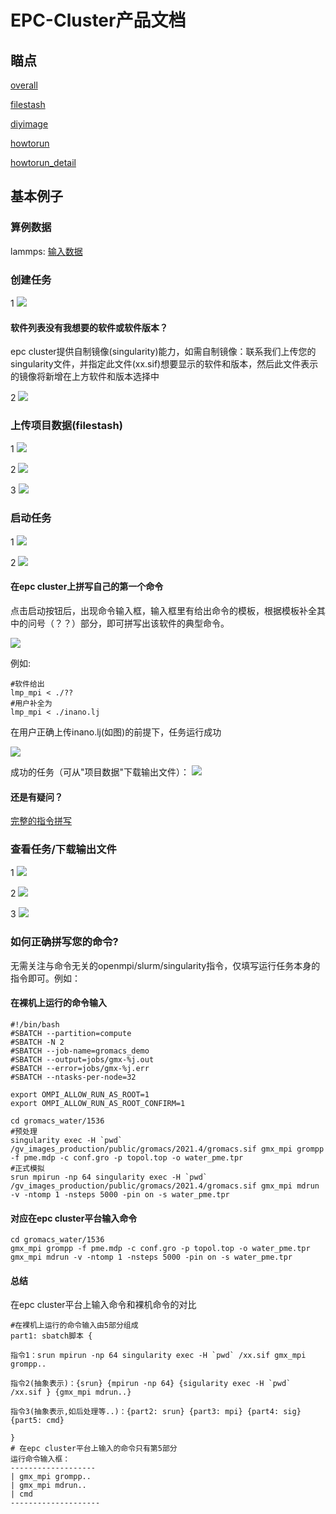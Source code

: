 # EPC-Cluster产品文档
## 瞄点
[overall](#overall)

[filestash](#filestash)

[diyimage](#diyimage)

[howtorun](#howtorun)

[howtorun_detail](#howtorun_detail)

<span id="overall"></span>

## 基本例子
### 算例数据
lammps: [输入数据](https://ushare.ucloudadmin.com/download/attachments/94405151/fastone_lammps_case.tgz?version=1&modificationDate=1638252169000&api=v2)

### 创建任务
1
<img src="https://ushare.ucloudadmin.com/download/attachments/94405151/image2021-11-30_13-25-43.png?version=1&modificationDate=1638250295000&api=v2">

<span id="diyimage"></span>

#### 软件列表没有我想要的软件或软件版本？

epc cluster提供自制镜像(singularity)能力，如需自制镜像：联系我们上传您的singularity文件，并指定此文件(xx.sif)想要显示的软件和版本，然后此文件表示的镜像将新增在上方软件和版本选择中

2
<img src="https://ushare.ucloudadmin.com/download/attachments/94405151/image2021-11-30_13-29-46.png?version=1&modificationDate=1638250295000&api=v2">

<span id="filestash"></span>

### 上传项目数据(filestash)
1
<img src="https://ushare.ucloudadmin.com/download/attachments/94405151/image2021-11-30_13-34-10.png?version=1&modificationDate=1638250450000&api=v2">

2
<img src="https://ushare.ucloudadmin.com/download/attachments/94405151/image2021-11-30_13-38-12.png?version=1&modificationDate=1638250693000&api=v2">

3
<img src="https://ushare.ucloudadmin.com/download/attachments/94405151/image2021-11-30_13-39-53.png?version=1&modificationDate=1638250794000&api=v2">

### 启动任务
1
<img src="https://ushare.ucloudadmin.com/download/attachments/94405151/image2021-11-30_13-41-2.png?version=1&modificationDate=1638250862000&api=v2">

2
<img src="https://ushare.ucloudadmin.com/download/attachments/94405151/image2021-11-30_13-43-22.png?version=1&modificationDate=1638251002000&api=v2">

<span id="howtorun"></span>

#### 在epc cluster上拼写自己的第一个命令
点击启动按钮后，出现命令输入框，输入框里有给出命令的模板，根据模板补全其中的问号（？？）部分，即可拼写出该软件的典型命令。

<img src="https://ushare.ucloudadmin.com/download/attachments/94405151/2021-12-10%2011-54-39%20%E7%9A%84%E5%B1%8F%E5%B9%95%E6%88%AA%E5%9B%BE.png?version=1&modificationDate=1639108506311&api=v2">

例如:

```shell
#软件给出
lmp_mpi < ./??
#用户补全为
lmp_mpi < ./inano.lj
```
在用户正确上传inano.lj(如图)的前提下，任务运行成功

<img src="https://ushare.ucloudadmin.com/download/thumbnails/94405151/2021-12-10%2011-57-15%20%E7%9A%84%E5%B1%8F%E5%B9%95%E6%88%AA%E5%9B%BE.png?version=1&modificationDate=1639108680518&api=v2">

成功的任务（可从"项目数据"下载输出文件）：
<img src="https://ushare.ucloudadmin.com/download/attachments/94405151/2021-12-10%2012-01-02%20%E7%9A%84%E5%B1%8F%E5%B9%95%E6%88%AA%E5%9B%BE.png?version=2&modificationDate=1639108973157&api=v2">

#### 还是有疑问？
[完整的指令拼写](#howtorun_detail)

### 查看任务/下载输出文件
1
<img src="https://ushare.ucloudadmin.com/download/attachments/94405151/image2021-11-30_13-53-42.png?version=1&modificationDate=1638251622000&api=v2">

2
<img src="https://ushare.ucloudadmin.com/download/attachments/94405151/image2021-11-30_13-56-7.png?version=1&modificationDate=1638251767000&api=v2">

3
<img src="https://ushare.ucloudadmin.com/download/attachments/94405151/image2021-11-30_14-32-31.png?version=1&modificationDate=1638253952000&api=v2">

<span id="howtorun_detail"></span>

### 如何正确拼写您的命令?
无需关注与命令无关的openmpi/slurm/singularity指令，仅填写运行任务本身的指令即可。例如：


#### 在裸机上运行的命令输入

```shell
#!/bin/bash
#SBATCH --partition=compute
#SBATCH -N 2
#SBATCH --job-name=gromacs_demo
#SBATCH --output=jobs/gmx-%j.out
#SBATCH --error=jobs/gmx-%j.err
#SBATCH --ntasks-per-node=32

export OMPI_ALLOW_RUN_AS_ROOT=1
export OMPI_ALLOW_RUN_AS_ROOT_CONFIRM=1

cd gromacs_water/1536
#预处理
singularity exec -H `pwd` /gv_images_production/public/gromacs/2021.4/gromacs.sif gmx_mpi grompp -f pme.mdp -c conf.gro -p topol.top -o water_pme.tpr
#正式模拟
srun mpirun -np 64 singularity exec -H `pwd` /gv_images_production/public/gromacs/2021.4/gromacs.sif gmx_mpi mdrun -v -ntomp 1 -nsteps 5000 -pin on -s water_pme.tpr
```

#### 对应在epc cluster平台输入命令

```shell
cd gromacs_water/1536
gmx_mpi grompp -f pme.mdp -c conf.gro -p topol.top -o water_pme.tpr
gmx_mpi mdrun -v -ntomp 1 -nsteps 5000 -pin on -s water_pme.tpr
```

#### 总结
在epc cluster平台上输入命令和裸机命令的对比
```shell
#在裸机上运行的命令输入由5部分组成
part1: sbatch脚本 {

指令1：srun mpirun -np 64 singularity exec -H `pwd` /xx.sif gmx_mpi grompp..

指令2(抽象表示)：{srun} {mpirun -np 64} {sigularity exec -H `pwd` /xx.sif } {gmx_mpi mdrun..}  

指令3(抽象表示,如后处理等..)：{part2: srun} {part3: mpi} {part4: sig} {part5: cmd}

}
# 在epc cluster平台上输入的命令只有第5部分
运行命令输入框：
-------------------
| gmx_mpi grompp..
| gmx_mpi mdrun..
| cmd
--------------------
```
